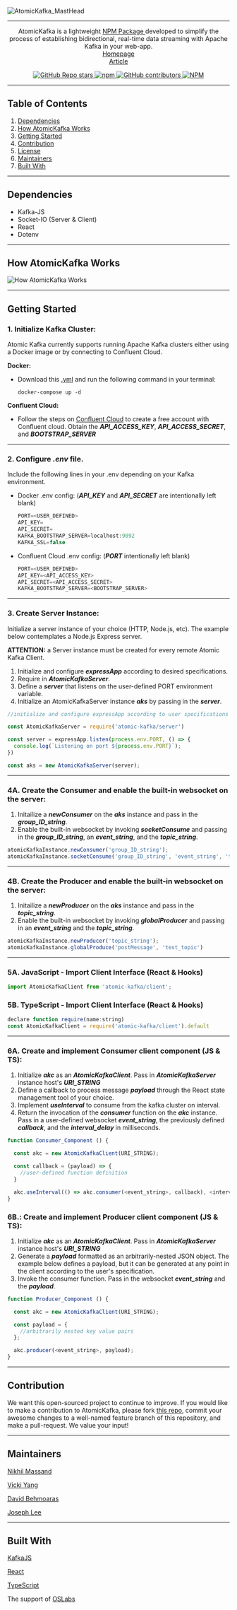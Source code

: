 ![AtomicKafka_MastHead](./assets/logo_rect.png)

___
<p style="text-align: center;">AtomicKafka is a lightweight <a href="https://github.com/oslabs-beta/AtomicKafka"> NPM Package </a> developed to simplify the process of establishing bidirectional, real-time data streaming with Apache Kafka in your web-app.
<br>
<a href="">Homepage</a>
<br>
<a href="https://medium.com/@dbehmoaras/2eb79b20eaae">Article</a></p> 


<p align="center">
  <a href="https://github.com/oslabs-beta/AtomicKafka/stargazers">
    <img alt="GitHub Repo stars" src="https://img.shields.io/github/stars/oslabs-beta/atomickafka?color=%222ac0ba%0A&style=for-the-badge">
  </a>
  <a href="https://www.npmjs.com/package/atomic-kafka">
    <img alt="npm" src="https://img.shields.io/npm/v/atomic-kafka?color=%222ac0ba%0A&style=for-the-badge">
  </a>
  <a href="https://github.com/oslabs-beta/atomickafka/graphs/contributors">
    <img alt="GitHub contributors" src="https://img.shields.io/github/contributors/oslabs-beta/atomickafka?color=%222ac0ba%0A&style=for-the-badge">
  <a href="https://github.com/oslabs-beta/atomickafka/blob/main/LICENSE">
    <img alt="NPM" src="https://img.shields.io/npm/l/atomic-kafka?color=%222ac0ba%0A&style=for-the-badge">
  </a>
</p>

___
**<h2>Table of Contents</h2>**
1. [Dependencies](#dependencies)
2. [How AtomicKafka Works](#haw)
3. [Getting Started](#gs)
4. [Contribution](#contribution)
5. [License](#license)
6. [Maintainers](#maintainers)
7. [Built With](#bw)



___
**<h2 id="dependencies">Dependencies</h2>**
- Kafka-JS
- Socket-IO (Server & Client)
- React
- Dotenv
___
**<h2 id="haw">How AtomicKafka Works</h2>**
![How AtomicKafka Works](./assets/howAKworks.png)

___

**<h2 id="gs">Getting Started</h2>**

### **1. Initialize Kafka Cluster:**

Atomic Kafka currently supports running Apache Kafka clusters either using a Docker image or by connecting to Confluent Cloud.


**Docker:**
- Download this [.yml](https://github.com/AtomicKafka/atomicKafkaConsumer/blob/main/docker-compose.yml) and run the following command in your terminal:
  ```
  docker-compose up -d
  ```

**Confluent Cloud:**
- Follow the steps on [Confluent Cloud](https://www.confluent.io/confluent-cloud/) to create a free account with Confluent cloud. Obtain the ***API_ACCESS_KEY***, **_API_ACCESS_SECRET_**, and ***BOOTSTRAP_SERVER***

___
### **2. Configure *.env* file.**
Include the following lines in your .env depending on your Kafka environment.

- Docker .env config: (***API_KEY*** and ***API_SECRET*** are intentionally left blank)
  ```js
  PORT=<USER_DEFINED>
  API_KEY=
  API_SECRET=
  KAFKA_BOOTSTRAP_SERVER=localhost:9092
  KAFKA_SSL=false
  ```
- Confluent Cloud .env config: (***PORT*** intentionally left blank)
  ```js
  PORT=<USER_DEFINED>
  API_KEY=<API_ACCESS_KEY>
  API_SECRET=<API_ACCESS_SECRET>
  KAFKA_BOOTSTRAP_SERVER=<BOOTSTRAP_SERVER>
  ```
___
### **3. Create Server Instance:**
Initialize a server instance of your choice (HTTP, Node.js, etc). The example below contemplates a Node.js Express server.

**ATTENTION:** a Server instance must be created for every remote Atomic Kafka Client.
1. Initialize and configure ***expressApp*** according to desired specifications.
2. Require in ***AtomicKafkaServer***.
3. Define a ***server*** that listens on the user-defined PORT environment variable.
4. Initialize an AtomicKafkaServer instance ***aks*** by passing in the ***server***.
```js
//initialize and configure expressApp according to user specifications

const AtomicKafkaServer = require('atomic-kafka/server')

const server = expressApp.listen(process.env.PORT, () => {
  console.log(`Listening on port ${process.env.PORT}`);
})

const aks = new AtomicKafkaServer(server);
```
___
### **4A. Create the Consumer and enable the built-in websocket on the server:**
1. Initailize a **_newConsumer_** on the **_aks_** instance and pass in the **_group_ID_string_**.
2. Enable the built-in websocket by invoking **_socketConsume_** and passing in the **_group_ID_string_**, an **_event_string_**, and the **_topic_string_**.

```js
atomicKafkaInstance.newConsumer('group_ID_string');
atomicKafkaInstance.socketConsume('group_ID_string', 'event_string', 'topic_string');
```

___
### **4B. Create the Producer and enable the built-in websocket on the server:**
1. Initailize a ***newProducer*** on the ***aks*** instance and pass in the ***topic_string***.
2. Enable the built-in websocket by invoking ***globalProducer*** and passing in an ***event_string*** and the ***topic_string***.
```js
atomicKafkaInstance.newProducer('topic_string');
atomicKafkaInstance.globalProduce('postMessage', 'test_topic')
```
___
### **5A. JavaScript - Import Client Interface (React & Hooks)**
```js
import AtomicKafkaClient from 'atomic-kafka/client';
```
### **5B. TypeScript - Import Client Interface (React & Hooks)**
```js
declare function require(name:string)
const AtomicKafkaClient = require('atomic-kafka/client').default
```
___
### **6A. Create and implement Consumer client component (JS & TS):**
  1. Initialize ***akc*** as an ***AtomicKafkaClient***. Pass in ***AtomicKafkaServer*** instance host's ***URI_STRING***
  2. Define a callback to process message ***payload*** through the React state management tool of your choice.
  3. Implement ***useInterval*** to consume from the kafka cluster on interval.
  4. Return the invocation of the ***consumer*** function on the ***akc*** instance. Pass in a user-defined websocket ***event_string***, the previously defined ***callback***, and the ***interval_delay*** in milliseconds.
```js
function Consumer_Component () {

  const akc = new AtomicKafkaClient(URI_STRING);

  const callback = (payload) => {
    //user-defined function definition
  }

  akc.useInterval(() => akc.consumer(<event_string>, callback), <interval_delay>)
}
```

### **6B.: Create and implement Producer client component (JS & TS):**

1. Initialize **_akc_** as an **_AtomicKafkaClient_**. Pass in **_AtomicKafkaServer_** instance host's **_URI_STRING_**
2. Generate a ***payload*** formatted as an arbitrarily-nested JSON object. The example below defines a payload, but it can be generated at any point in the client according to the user's specification.
3. Invoke the consumer function. Pass in the websocket ***event_string*** and the ***payload***.

```js
function Producer_Component () {

  const akc = new AtomicKafkaClient(URI_STRING);

  const payload = {
    //arbitrarily nested key value pairs
  };

  akc.producer(<event_string>, payload);
}
```
___
**<h2 id="contribution">Contribution</h2>**
We want this open-sourced project to continue to improve. If you would like to make a contribution to AtomicKafka, please fork [this repo](https://github.com/oslabs-beta/AtomicKafka), commit your awesome changes to a well-named feature branch of this repository, and make a pull-request. We value your input! 
___
**<h2 id="maintainers">Maintainers</h2>**
[Nikhil Massand](https://github.com/nikhilmassand) 

[Vicki Yang](https://github.com/vickiwyang)

[David Behmoaras](https://github.com/dbehmoaras)

[Joseph Lee](https://github.com/amplifygospel)

___
**<h2 id="bw">Built With</h2>**
[KafkaJS](https://kafka.js.org/)

[React](https://reactjs.org/)

[TypeScript](https://www.typescriptlang.org/)

The support of [OSLabs](https://opensourcelabs.io/)
